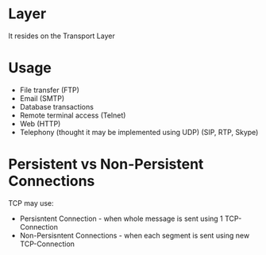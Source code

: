 #                  Layer

It resides on the Transport Layer

# Usage

- File transfer (FTP)
- Email (SMTP)
- Database transactions
- Remote terminal access (Telnet)
- Web (HTTP)
- Telephony (thought it may be implemented using UDP) (SIP, RTP, Skype)

#                  Persistent vs Non-Persistent Connections

TCP may use:
* Persisntent Connection - when whole message is sent using 1 TCP-Connection
* Non-Persisntent Connections - when each segment is sent using new TCP-Connection